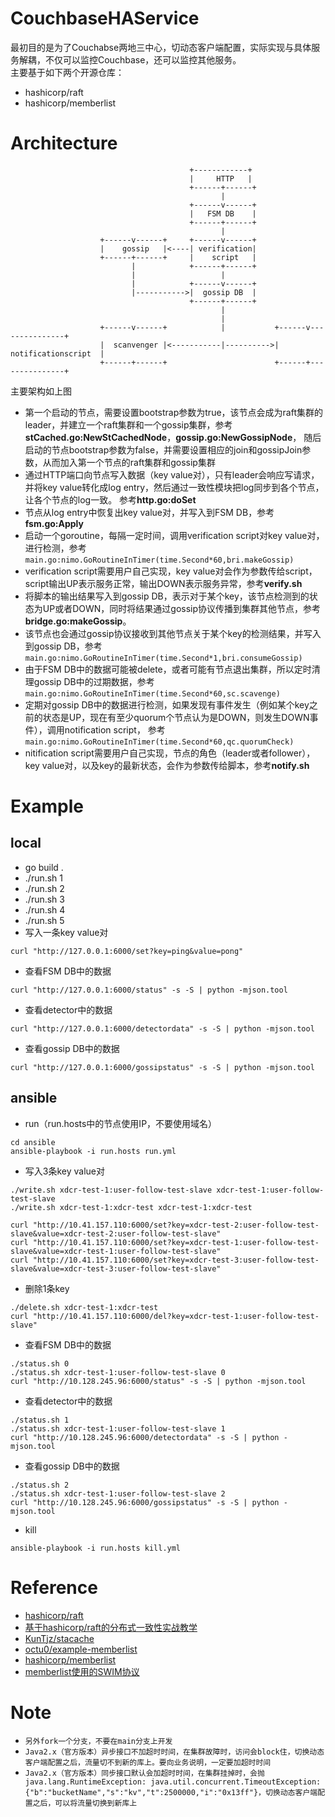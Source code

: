 # CouchbaseHAService

最初目的是为了Couchabse两地三中心，切动态客户端配置，实际实现与具体服务解耦，不仅可以监控Couchbase，还可以监控其他服务。  
主要基于如下两个开源仓库：
+ hashicorp/raft
+ hashicorp/memberlist 

# Architecture
```
                                        +------------+
                                        |     HTTP   |
                                        +------+------+
                                               |      
                                        +------v------+   
                                        |   FSM DB    |   
                                        +------+------+   
                                               |      
                    +------v------+     +------v------+       
                    |    gossip   |<----| verification|       
                    +------+------+     |    script   |       
                           |            +------+------+   
                           |                   |      
                           |            +------v------+   
                           |----------->|  gossip DB  |  
                                        +------+------+           
                                               |                  
                                               |                  
                    +------v------+            |           +------v---------------+ 
                    |  scanvenger |<-----------|---------->|  notificationscript  | 
                    +------+------+                        +------+---------------+ 
```

主要架构如上图

+ 第一个启动的节点，需要设置bootstrap参数为true，该节点会成为raft集群的leader，并建立一个raft集群和一个gossip集群，参考**stCached.go:NewStCachedNode**，**gossip.go:NewGossipNode**，
随后启动的节点bootstrap参数为false，并需要设置相应的join和gossipJoin参数，从而加入第一个节点的raft集群和gossip集群
+ 通过HTTP端口向节点写入数据（key value对），只有leader会响应写请求，并将key value转化成log entry，然后通过一致性模块把log同步到各个节点，让各个节点的log一致。
参考**http.go:doSet**
+ 节点从log entry中恢复出key value对，并写入到FSM DB，参考**fsm.go:Apply**
+ 启动一个goroutine，每隔一定时间，调用verification script对key value对，进行检测，参考`main.go:nimo.GoRoutineInTimer(time.Second*60,bri.makeGossip)`
+ verification script需要用户自己实现，key value对会作为参数传给script，script输出UP表示服务正常，输出DOWN表示服务异常，参考**verify.sh**
+ 将脚本的输出结果写入到gossip DB，表示对于某个key，该节点检测到的状态为UP或者DOWN，同时将结果通过gossip协议传播到集群其他节点，参考**bridge.go:makeGossip**。
+ 该节点也会通过gossip协议接收到其他节点关于某个key的检测结果，并写入到gossip DB，参考 `main.go:nimo.GoRoutineInTimer(time.Second*1,bri.consumeGossip)`
+ 由于FSM DB中的数据可能被delete，或者可能有节点退出集群，所以定时清理gossip DB中的过期数据，参考`main.go:nimo.GoRoutineInTimer(time.Second*60,sc.scavenge)`
+ 定期对gossip DB中的数据进行检测，如果发现有事件发生（例如某个key之前的状态是UP，现在有至少quorum个节点认为是DOWN，则发生DOWN事件），调用notification script，
参考`main.go:nimo.GoRoutineInTimer(time.Second*60,qc.quorumCheck)`
+ nitification script需要用户自己实现，节点的角色（leader或者follower），key value对，以及key的最新状态，会作为参数传给脚本，参考**notify.sh**

# Example

## local
+ go build .
+ ./run.sh 1
+ ./run.sh 2
+ ./run.sh 3
+ ./run.sh 4
+ ./run.sh 5
+ 写入一条key value对
```
curl "http://127.0.0.1:6000/set?key=ping&value=pong"
```
+ 查看FSM DB中的数据
```
curl "http://127.0.0.1:6000/status" -s -S | python -mjson.tool
```
+ 查看detector中的数据
```
curl "http://127.0.0.1:6000/detectordata" -s -S | python -mjson.tool
```
+ 查看gossip DB中的数据
```
curl "http://127.0.0.1:6000/gossipstatus" -s -S | python -mjson.tool
```

## ansible

+ run（run.hosts中的节点使用IP，不要使用域名）

```
cd ansible
ansible-playbook -i run.hosts run.yml
```

+ 写入3条key value对

```
./write.sh xdcr-test-1:user-follow-test-slave xdcr-test-1:user-follow-test-slave
./write.sh xdcr-test-1:xdcr-test xdcr-test-1:xdcr-test

curl "http://10.41.157.110:6000/set?key=xdcr-test-2:user-follow-test-slave&value=xdcr-test-2:user-follow-test-slave"
curl "http://10.41.157.110:6000/set?key=xdcr-test-1:user-follow-test-slave&value=xdcr-test-1:user-follow-test-slave"
curl "http://10.41.157.110:6000/set?key=xdcr-test-3:user-follow-test-slave&value=xdcr-test-3:user-follow-test-slave"
```

+ 删除1条key

```
./delete.sh xdcr-test-1:xdcr-test
curl "http://10.41.157.110:6000/del?key=xdcr-test-1:user-follow-test-slave"
```

+ 查看FSM DB中的数据

```
./status.sh 0
./status.sh xdcr-test-1:user-follow-test-slave 0
curl "http://10.128.245.96:6000/status" -s -S | python -mjson.tool
```

+ 查看detector中的数据

```
./status.sh 1
./status.sh xdcr-test-1:user-follow-test-slave 1
curl "http://10.128.245.96:6000/detectordata" -s -S | python -mjson.tool
```

+ 查看gossip DB中的数据

```
./status.sh 2
./status.sh xdcr-test-1:user-follow-test-slave 2
curl "http://10.128.245.96:6000/gossipstatus" -s -S | python -mjson.tool
```

+ kill

```
ansible-playbook -i run.hosts kill.yml
```


# Reference

+ [hashicorp/raft](https://github.com/hashicorp/raft)
+ [基于hashicorp/raft的分布式一致性实战教学](https://cloud.tencent.com/developer/article/1183490)
+ [KunTjz/stacache](https://github.com/KunTjz/stcache)
+ [octu0/example-memberlist](https://github.com/octu0/example-memberlist)
+ [hashicorp/memberlist](https://github.com/hashicorp/memberlist)
+ [memberlist使用的SWIM协议](https://www.jianshu.com/p/25dbfeff03f0)

# Note

+ `另外fork一个分支，不要在main分支上开发`      
+ `Java2.x（官方版本）异步接口不加超时时间，在集群故障时，访问会block住，切换动态客户端配置之后，流量切不到新的库上。要向业务说明，一定要加超时时间`
+ `Java2.x（官方版本）同步接口默认会加超时时间，在集群挂掉时，会抛java.lang.RuntimeException: java.util.concurrent.TimeoutException: {"b":"bucketName","s":"kv","t":2500000,"i":"0x13ff"}，切换动态客户端配置之后，可以将流量切换到新库上`

